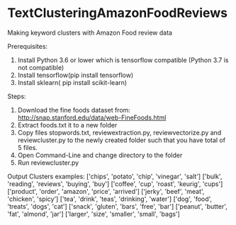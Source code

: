 # TextClusteringAmazonFoodReviews
Making keyword clusters with Amazon Food review data

Prerequisites:
1. Install Python 3.6 or lower which is tensorflow compatible (Python 3.7 is not compatible)
2. Install tensorflow(pip install tensorflow)
3. Install sklearn( pip install scikit-learn)

Steps:
1. Download the fine foods dataset from: http://snap.stanford.edu/data/web-FineFoods.html
2. Extract foods.txt it to a new folder
3. Copy files stopwords.txt, reviewextraction.py, reviewvectorize.py and reviewcluster.py to the
newly created folder such that you have total of 5 files.
4. Open Command-Line and change directory to the folder
5. Run reviewcluster.py

Output Clusters examples:
['chips', 'potato', 'chip', 'vinegar', 'salt']
['bulk', 'reading', 'reviews', 'buying', 'buy']
['coffee', 'cup', 'roast', 'keurig', 'cups']
['product', 'order', 'amazon', 'price', 'arrived']
['jerky', 'beef', 'meat', 'chicken', 'spicy']
['tea', 'drink', 'teas', 'drinking', 'water']
['dog', 'food', 'treats', 'dogs', 'cat']
['snack', 'gluten', 'bars', 'free', 'bar']
['peanut', 'butter', 'fat', 'almond', 'jar']
['larger', 'size', 'smaller', 'small', 'bags']
